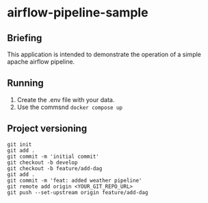 # airflow-pipeline-sample

## Briefing
This application is intended to demonstrate the operation of a simple apache airflow pipeline.

## Running
1. Create the .env file with your data.
2. Use the commsnd `docker compose up`

## Project versioning

```
git init
git add .
git commit -m 'initial commit'
git checkout -b develop
git checkout -b feature/add-dag
git add .
git commit -m 'feat: added weather pipeline'
git remote add origin <YOUR_GIT_REPO_URL>
git push --set-upstream origin feature/add-dag
```